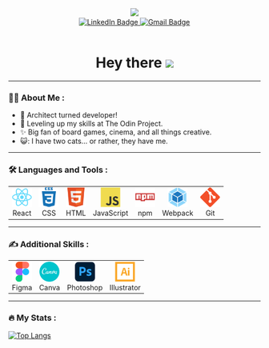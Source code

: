 <div id="header" align="center">
  <img src="https://media0.giphy.com/media/v1.Y2lkPTc5MGI3NjExYTkxcHlwanUzYXdsYmkwMWo5bHdrcGFlbHNxZXMzdzFhb2JpN2ZtMSZlcD12MV9pbnRlcm5hbF9naWZfYnlfaWQmY3Q9cw/VPnfM9bmR0ZaQo3qtK/giphy.gif" width="100"/> 
  <div id="badges">
    <a href="https://www.linkedin.com/in/emre-ipekci" target="_blank" rel="noopener noreferrer">
      <img src="https://img.shields.io/badge/LinkedIn-blue?style=for-the-badge&logo=linkedin&logoColor=white" alt="LinkedIn Badge"/>
    </a>  
    <a href="mailto:ipekci.emree@gmail.com">
      <img src="https://img.shields.io/badge/Gmail-red?style=for-the-badge&logo=gmail&logoColor=white" alt="Gmail Badge"/>
    </a>
  </div>
      <img src="https://komarev.com/ghpvc/?username=emreipekci&style=flat-square&color=yellow" alt=""/>
      <h1>
         Hey there 
        <img src="https://media.giphy.com/media/hvRJCLFzcasrR4ia7z/giphy.gif" width="30px"/>
      </h1>
</div>

---
### :woman_technologist: About Me :

- 🔭 Architect turned developer!
- 🌱 Leveling up my skills at The Odin Project.
- ✨  Big fan of board games, cinema, and all things creative.
- 😺: I have two cats… or rather, they have me.

---
### :hammer_and_wrench: Languages and Tools :
<div>  
  <table>
    <tr>
      <td align="center">
        <img src="https://github.com/devicons/devicon/blob/master/icons/react/react-original.svg" width="40" height="40"/>
        <br/>React
      </td>
      <td align="center">
        <img src="https://github.com/devicons/devicon/blob/master/icons/css3/css3-plain-wordmark.svg" width="40" height="40"/>
        <br/>CSS
      </td>
      <td align="center">
        <img src="https://github.com/devicons/devicon/blob/master/icons/html5/html5-original.svg" width="40" height="40"/>
        <br/>HTML
      </td>
      <td align="center">
        <img src="https://github.com/devicons/devicon/blob/master/icons/javascript/javascript-original.svg" width="40" height="40"/>
        <br/>JavaScript
      </td>
      <td align="center">
        <img src="https://github.com/devicons/devicon/blob/master/icons/npm/npm-original-wordmark.svg" width="40" height="40"/>
        <br/>npm
      </td>
      <td align="center">
        <img src="https://github.com/devicons/devicon/blob/master/icons/webpack/webpack-original.svg" width="40" height="40"/>
        <br/>Webpack
      </td>
      <td align="center">
        <img src="https://github.com/devicons/devicon/blob/master/icons/git/git-original.svg" width="40" height="40"/>
        <br/>Git
      </td>
    </tr>
  </table>
</div>

---
### :writing_hand: Additional Skills :
<div>  
  <table>
    <tr>
      <td align="center">
        <img src="https://github.com/devicons/devicon/blob/master/icons/figma/figma-original.svg" width="40" height="40"/>
        <br/>Figma
      </td>
      <td align="center">
        <img src="https://github.com/devicons/devicon/blob/master/icons/canva/canva-original.svg" width="40" height="40"/>
        <br/>Canva
      </td>
      <td align="center">
        <img src="https://github.com/devicons/devicon/blob/master/icons/photoshop/photoshop-original.svg" width="40" height="40"/>
        <br/>Photoshop
      </td>
      <td align="center">
        <img src="https://github.com/devicons/devicon/blob/master/icons/illustrator/illustrator-line.svg" width="40" height="40"/>
        <br/>Illustrator
      </td>
    </tr>
  </table>
</div>

---
### :fire: My Stats :

[![Top Langs](https://github-readme-stats.vercel.app/api/top-langs/?username=emreipekci&layout=compact&theme=vision-friendly-transparent)](https://github.com/anuraghazra/github-readme-stats)

<!--
**emreipekci/emreipekci** is a ✨ _special_ ✨ repository because its `README.md` (this file) appears on your GitHub profile.

-->
